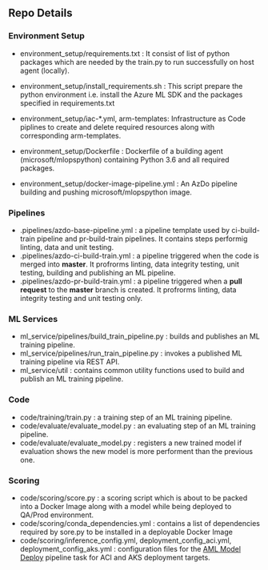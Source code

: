 ## Repo Details

### Environment Setup

- environment_setup/requirements.txt : It consist of list of python packages which are needed by the train.py to run successfully on host agent (locally).

- environment_setup/install_requirements.sh : This script prepare the python environment i.e. install the Azure ML SDK and the packages specified in requirements.txt

- environment_setup/iac-*.yml, arm-templates: Infrastructure as Code piplines to create and delete required resources along with corresponding arm-templates.

- environment_setup/Dockerfile : Dockerfile of a building agent (microsoft/mlopspython) containing Python 3.6 and all required packages.

- environment_setup/docker-image-pipeline.yml : An AzDo pipeline building and pushing microsoft/mlopspython image. 

### Pipelines

- .pipelines/azdo-base-pipeline.yml : a pipeline template used by ci-build-train pipeline and pr-build-train pipelines. It contains steps performig linting, data and unit testing.  
- .pipelines/azdo-ci-build-train.yml : a pipeline triggered when the code is merged into **master**. It profrorms linting, data integrity testing, unit testing, building and publishing an ML pipeline.
- .pipelines/azdo-pr-build-train.yml : a pipeline triggered when a **pull request** to the **master** branch is created. It profrorms linting, data integrity testing and unit testing only.

### ML Services

- ml_service/pipelines/build_train_pipeline.py : builds and publishes an ML training pipeline.
- ml_service/pipelines/run_train_pipeline.py : invokes a published ML training pipeline via REST API.
- ml_service/util : contains common utility functions used to build and publish an ML training pipeline.

### Code

- code/training/train.py : a training step of an ML training pipeline.
- code/evaluate/evaluate_model.py : an evaluating step of an ML training pipeline.
- code/evaluate/evaluate_model.py : registers a new trained model if evaluation shows the new model is more performent than the previous one.

### Scoring
- code/scoring/score.py : a scoring script which is about to be packed into a Docker Image along with a model while being deployed to QA/Prod environment.
- code/scoring/conda_dependencies.yml : contains a list of dependencies required by sore.py to be installed in a deployable Docker Image 
- code/scoring/inference_config.yml, deployment_config_aci.yml, deployment_config_aks.yml : configuration files for the [AML Model Deploy](https://marketplace.visualstudio.com/items?itemName=ms-air-aiagility.private-vss-services-azureml&ssr=false#overview) pipeline task for ACI and AKS deployment targets.


